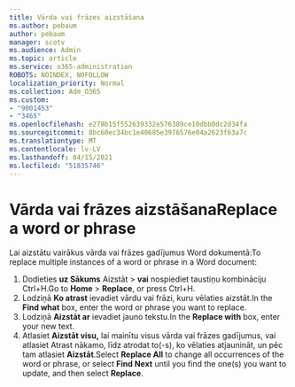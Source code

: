```yaml
---
title: Vārda vai frāzes aizstāšana
ms.author: pebaum
author: pebaum
manager: scotv
ms.audience: Admin
ms.topic: article
ms.service: o365-administration
ROBOTS: NOINDEX, NOFOLLOW
localization_priority: Normal
ms.collection: Adm_O365
ms.custom:
- "9001453"
- "3465"
ms.openlocfilehash: e278b15f552639332e576389ce10dbb0dc2d34fa
ms.sourcegitcommit: 8bc60ec34bc1e40685e3976576e04a2623f63a7c
ms.translationtype: MT
ms.contentlocale: lv-LV
ms.lasthandoff: 04/15/2021
ms.locfileid: "51835746"
---
```

# <a name="replace-a-word-or-phrase"></a><span data-ttu-id="67456-102">Vārda vai frāzes aizstāšana</span><span class="sxs-lookup"><span data-stu-id="67456-102">Replace a word or phrase</span></span>

<span data-ttu-id="67456-103">Lai aizstātu vairākus vārda vai frāzes gadījumus Word dokumentā:</span><span class="sxs-lookup"><span data-stu-id="67456-103">To replace multiple instances of a word or phrase in a Word document:</span></span>

1. <span data-ttu-id="67456-104">Dodieties **uz Sākums** Aizstāt  >  **vai** nospiediet taustiņu kombināciju Ctrl+H.</span><span class="sxs-lookup"><span data-stu-id="67456-104">Go to **Home** > **Replace**, or press Ctrl+H.</span></span>
2. <span data-ttu-id="67456-105">Lodziņā **Ko atrast** ievadiet vārdu vai frāzi, kuru vēlaties aizstāt.</span><span class="sxs-lookup"><span data-stu-id="67456-105">In the **Find what** box, enter the word or phrase you want to replace.</span></span> 
3. <span data-ttu-id="67456-106">Lodziņā **Aizstāt ar** ievadiet jauno tekstu.</span><span class="sxs-lookup"><span data-stu-id="67456-106">In the **Replace with** box, enter your new text.</span></span>
3. <span data-ttu-id="67456-107">Atlasiet **Aizstāt visu,** lai mainītu visus vārda vai  frāzes gadījumus, vai atlasiet Atrast nākamo, līdz atrodat to(-s), ko vēlaties atjaunināt, un pēc tam atlasiet **Aizstāt**.</span><span class="sxs-lookup"><span data-stu-id="67456-107">Select **Replace All** to change all occurrences of the word or phrase, or select **Find Next** until you find the one(s) you want to update, and then select **Replace**.</span></span>